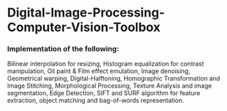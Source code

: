 # Digital-Image-Processing-Computer-Vision-Toolbox


### Implementation of the following:


Bilinear interpolation for resizing, Histogram equalization for contrast manipulation, Oil paint &amp; Film effect emulation, Image denoising, Geometrical warping, Digital-Halftoning, Homographic Transformation and Image Stitching, Morphological Processing, Texture Analysis and image segmentation, Edge Detection, SIFT and SURF algorithm for feature extraction, object matching and bag-of-words representation. 
